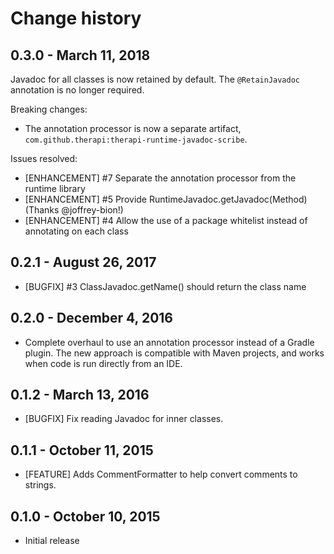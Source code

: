 # Change history

## 0.3.0 - March 11, 2018

Javadoc for all classes is now retained by default. The `@RetainJavadoc`
annotation is no longer required.
  
Breaking changes:

* The annotation processor is now a separate artifact,
`com.github.therapi:therapi-runtime-javadoc-scribe`.

Issues resolved:

* [ENHANCEMENT] #7 Separate the annotation processor from the runtime library
* [ENHANCEMENT] #5 Provide RuntimeJavadoc.getJavadoc(Method) (Thanks @joffrey-bion!)
* [ENHANCEMENT] #4 Allow the use of a package whitelist instead of annotating on each class


## 0.2.1 - August 26, 2017

* [BUGFIX] #3 ClassJavadoc.getName() should return the class name


## 0.2.0 - December 4, 2016

* Complete overhaul to use an annotation processor instead of a Gradle plugin.
  The new approach is compatible with Maven projects, and works when code is run
  directly from an IDE.


## 0.1.2 - March 13, 2016

* [BUGFIX] Fix reading Javadoc for inner classes.


## 0.1.1 - October 11, 2015

* [FEATURE] Adds CommentFormatter to help convert comments to strings.


## 0.1.0 - October 10, 2015

* Initial release
